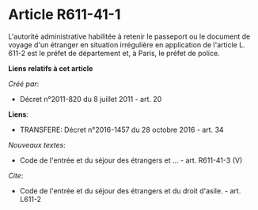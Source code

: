 # Article R611-41-1

L'autorité administrative habilitée à retenir le passeport ou le document de voyage d'un étranger en situation irrégulière en
application de l'article L. 611-2 est le préfet de département et, à Paris, le préfet de police.

**Liens relatifs à cet article**

_Créé par_:

  - Décret n°2011-820 du 8 juillet 2011 - art. 20

**Liens**:

  - TRANSFERE: Décret n°2016-1457 du 28 octobre 2016 - art. 34

_Nouveaux textes_:

  - Code de l'entrée et du séjour des étrangers et ... - art. R611-41-3 (V)

_Cite_:

  - Code de l'entrée et du séjour des étrangers et du droit d'asile. - art. L611-2
